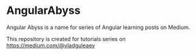 # AngularAbyss
Angular Abyss is a name for series of Angular learning posts on Medium.

This repository is created for tutorials series on https://medium.com/@vladguleaev
